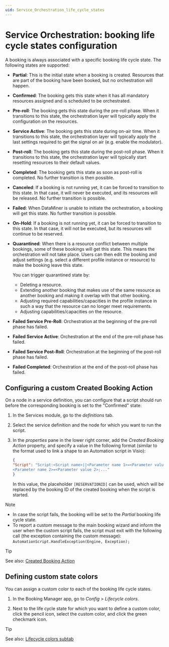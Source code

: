 ```yaml
---
uid: Service_Orchestration_life_cycle_states
---
```


# Service Orchestration: booking life cycle states configuration

A booking is always associated with a specific booking life cycle state. The following states are supported:

- **Partial**: This is the initial state when a booking is created. Resources that are part of the booking have been booked, but no orchestration will happen.

- **Confirmed**: The booking gets this state when it has all mandatory resources assigned and is scheduled to be orchestrated.

- **Pre-roll**: The booking gets this state during the pre-roll phase. When it transitions to this state, the orchestration layer will typically apply the configuration on the resources.

- **Service Active**: The booking gets this state during on-air time. When it transitions to this state, the orchestration layer will typically apply the last settings required to get the signal on air (e.g. enable the modulator).

- **Post-roll**: The booking gets this state during the post-roll phase. When it transitions to this state, the orchestration layer will typically start resetting resources to their default values.

- **Completed**: The booking gets this state as soon as post-roll is completed. No further transition is then possible.

- **Canceled**: If a booking is not running yet, it can be forced to transition to this state. In that case, it will never be executed, and its resources will be released. No further transition is possible.

- **Failed**: When DataMiner is unable to initiate the orchestration, a booking will get this state. No further transition is possible.

- **On-Hold**: If a booking is not running yet, it can be forced to transition to this state. In that case, it will not be executed, but its resources will continue to be reserved.

- **Quarantined**: When there is a resource conflict between multiple bookings, some of these bookings will get this state. This means the orchestration will not take place. Users can then edit the booking and adjust settings (e.g. select a different profile instance or resource) to make the booking leave this state.

  You can trigger quarantined state by:

  - Deleting a resource.
  - Extending another booking that makes use of the same resource as another booking and making it overlap with that other booking.
  - Adjusting required capabilities/capacities in the profile instance in such a way that the resource can no longer meet requirements.
  - Adjusting capabilities/capacities on the resource.

- **Failed Service Pre-Roll**: Orchestration at the beginning of the pre-roll phase has failed.

- **Failed Service Active**: Orchestration at the end of the pre-roll phase has failed.

- **Failed Service Post-Roll**: Orchestration at the beginning of the post-roll phase has failed.

- **Failed Completed**: Orchestration at the end of the post-roll phase has failed.

## Configuring a custom Created Booking Action

On a node in a service definition, you can configure that a script should run before the corresponding booking is set to the "Confirmed" state<!-- RN 19447 -->:

1. In the Services module, go to the *definitions* tab.

1. Select the service definition and the node for which you want to run the script.

1. In the *properties* pane in the lower right corner, add the *Created Booking Action* property, and specify a value in the following format (similar to the format used to link a shape to an Automation script in Visio):

   ```json
   {
   "Script": "Script:<Script name>||<Parameter name 1>=<Parameter value 1>;
   <Parameter name 2>=<Parameter value 2>;..."
   }
   ```

   In this value, the placeholder `[RESERVATIONID]` can be used, which will be replaced by the booking ID of the created booking when the script is started.

> [!NOTE]
>
> - In case the script fails, the booking will be set to the *Partial* booking life cycle state. <!-- RN 28875 -->
> - To report a custom message to the main booking wizard and inform the user when the custom script fails, the script must exit with the following call (the exception containing the custom message): `AutomationScript.HandleException(Engine, Exception);` <!-- RN 26616 -->

> [!TIP]
> See also: [Created Booking Action](xref:SRM_properties_Booking_Manager#created-booking-action)

## Defining custom state colors

You can assign a custom color to each of the booking life cycle states.

1. In the Booking Manager app, go to *Config* > *Lifecycle colors*.

1. Next to the life cycle state for which you want to define a custom color, click the pencil icon, select the custom color, and click the green checkmark icon.

> [!TIP]
> See also: [Lifecycle colors subtab](xref:Booking_Manager_Config_tab#lifecycle-colors-subtab)
